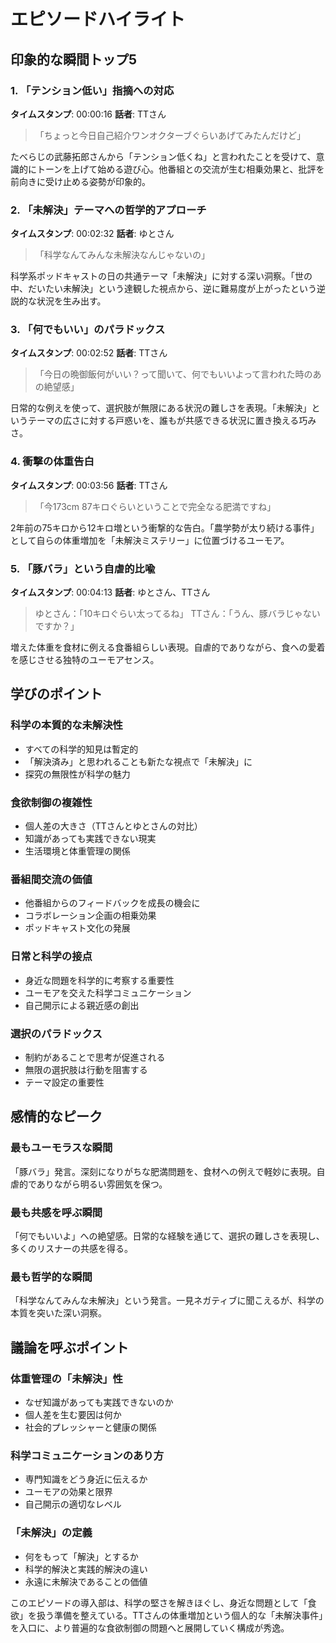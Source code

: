 # エピソードハイライト

## 印象的な瞬間トップ5

### 1. 「テンション低い」指摘への対応
**タイムスタンプ**: 00:00:16
**話者**: TTさん

> 「ちょっと今日自己紹介ワンオクターブぐらいあげてみたんだけど」

たべらじの武藤拓郎さんから「テンション低くね」と言われたことを受けて、意識的にトーンを上げて始める遊び心。他番組との交流が生む相乗効果と、批評を前向きに受け止める姿勢が印象的。

### 2. 「未解決」テーマへの哲学的アプローチ
**タイムスタンプ**: 00:02:32
**話者**: ゆとさん

> 「科学なんてみんな未解決なんじゃないの」

科学系ポッドキャストの日の共通テーマ「未解決」に対する深い洞察。「世の中、だいたい未解決」という達観した視点から、逆に難易度が上がったという逆説的な状況を生み出す。

### 3. 「何でもいい」のパラドックス
**タイムスタンプ**: 00:02:52
**話者**: TTさん

> 「今日の晩御飯何がいい？って聞いて、何でもいいよって言われた時のあの絶望感」

日常的な例えを使って、選択肢が無限にある状況の難しさを表現。「未解決」というテーマの広さに対する戸惑いを、誰もが共感できる状況に置き換える巧みさ。

### 4. 衝撃の体重告白
**タイムスタンプ**: 00:03:56
**話者**: TTさん

> 「今173cm 87キロぐらいということで完全なる肥満ですね」

2年前の75キロから12キロ増という衝撃的な告白。「農学勢が太り続ける事件」として自らの体重増加を「未解決ミステリー」に位置づけるユーモア。

### 5. 「豚バラ」という自虐的比喩
**タイムスタンプ**: 00:04:13
**話者**: ゆとさん、TTさん

> ゆとさん：「10キロぐらい太ってるね」
> TTさん：「うん、豚バラじゃないですか？」

増えた体重を食材に例える食番組らしい表現。自虐的でありながら、食への愛着を感じさせる独特のユーモアセンス。

## 学びのポイント

### 科学の本質的な未解決性
- すべての科学的知見は暫定的
- 「解決済み」と思われることも新たな視点で「未解決」に
- 探究の無限性が科学の魅力

### 食欲制御の複雑性
- 個人差の大きさ（TTさんとゆとさんの対比）
- 知識があっても実践できない現実
- 生活環境と体重管理の関係

### 番組間交流の価値
- 他番組からのフィードバックを成長の機会に
- コラボレーション企画の相乗効果
- ポッドキャスト文化の発展

### 日常と科学の接点
- 身近な問題を科学的に考察する重要性
- ユーモアを交えた科学コミュニケーション
- 自己開示による親近感の創出

### 選択のパラドックス
- 制約があることで思考が促進される
- 無限の選択肢は行動を阻害する
- テーマ設定の重要性

## 感情的なピーク

### 最もユーモラスな瞬間
「豚バラ」発言。深刻になりがちな肥満問題を、食材への例えで軽妙に表現。自虐的でありながら明るい雰囲気を保つ。

### 最も共感を呼ぶ瞬間
「何でもいいよ」への絶望感。日常的な経験を通じて、選択の難しさを表現し、多くのリスナーの共感を得る。

### 最も哲学的な瞬間
「科学なんてみんな未解決」という発言。一見ネガティブに聞こえるが、科学の本質を突いた深い洞察。

## 議論を呼ぶポイント

### 体重管理の「未解決」性
- なぜ知識があっても実践できないのか
- 個人差を生む要因は何か
- 社会的プレッシャーと健康の関係

### 科学コミュニケーションのあり方
- 専門知識をどう身近に伝えるか
- ユーモアの効果と限界
- 自己開示の適切なレベル

### 「未解決」の定義
- 何をもって「解決」とするか
- 科学的解決と実践的解決の違い
- 永遠に未解決であることの価値

このエピソードの導入部は、科学の堅さを解きほぐし、身近な問題として「食欲」を扱う準備を整えている。TTさんの体重増加という個人的な「未解決事件」を入口に、より普遍的な食欲制御の問題へと展開していく構成が秀逸。